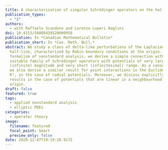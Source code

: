 ```yaml
---
title: A characterization of singular Schrödinger operators on the half-line
publication_types:
  - "2"
authors:
  - with Raffaele Scandone and Lorenzo Luperi Baglini
doi: 10.4153/S0008439520000958
publication: In *Canadian Mathematical Bulletin*
publication_short: In *Can. Math. Bull.*
abstract: We study a class of delta-like perturbations of the Laplacian on the
  half-line, characterized by Robin boundary conditions at the origin. Using the
  formalism of nonstandard analysis, we derive a simple connection with a
  suitable family of Schrödinger operators with potentials of very large
  (infinite) magnitude and very short (infinitesimal) range. As a consequence,
  we also derive a similar result for point interactions in the Euclidean space
  R³, in the case of radial potentials. Moreover, we discuss explicitly our
  results in the case of potentials that are linear in a neighbourhood of the
  origin.
draft: false
featured: true
tags:
  - applied nonstandard analysis
  - elliptic PDEs
categories:
  - operator theory
image:
  filename: featured
  focal_point: Smart
  preview_only: false
date: 2020-12-07T19:19:28.917Z
---
```

